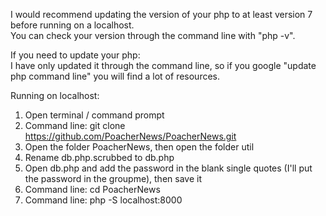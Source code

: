 I would recommend updating the version of your php to at least version 7 before running on a localhost.  
You can check your version through the command line with "php -v".  

If you need to update your php:  
I have only updated it through the command line, so if you google "update php command line" you will find a lot of resources.
                                
Running on localhost:                                
1. Open terminal / command prompt
2. Command line: git clone https://github.com/PoacherNews/PoacherNews.git
3. Open the folder PoacherNews, then open the folder util
4. Rename db.php.scrubbed to db.php
5. Open db.php and add the password in the blank single quotes (I'll put the password in the groupme), then save it
6. Command line: cd PoacherNews
7. Command line: php -S localhost:8000
